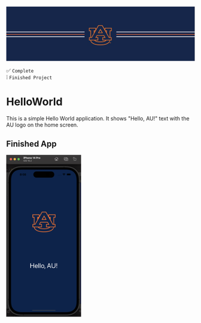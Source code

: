 ![alt text](https://github.com/ajariwala1/HelloWorld_Completed/blob/main/Docs/banner_au.png?raw=true)


:white_check_mark: `Complete` <br/>
:grey_exclamation: `Finished Project`

# HelloWorld

This is a simple Hello World application. It shows "Hello, AU!" text with the AU logo on the home screen.

## Finished App

<img src="https://github.com/ajariwala1/HelloWorld_Completed/blob/main/Docs/helloworld_completed.png?raw=true" width="200">
